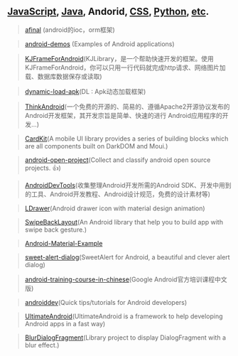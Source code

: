 ## [JavaScript](README.md), [Java](bookmark-java.md), Andorid, [CSS](bookmark-css.md), [Python](bookmark-pyton.md), [etc](bookmark-miscellaneous.md).

>[afinal](https://github.com/yangfuhai/afinal) (android的ioc，orm框架)  

>[android-demos](https://github.com/novoda/android-demos) (Examples of Android applications)  

>[KJFrameForAndroid](https://github.com/kymjs/KJFrameForAndroid)(KJLibrary，是一个帮助快速开发的框架。使用KJFrameForAndroid，你可以只用一行代码就完成http请求、网络图片加载、数据库数据保存或读取)  

>[dynamic-load-apk](https://github.com/singwhatiwanna/dynamic-load-apk)(DL : Apk动态加载框架)  

>[ThinkAndroid](https://github.com/white-cat/ThinkAndroid)(一个免费的开源的、简易的、遵循Apache2开源协议发布的Android开发框架，其开发宗旨是简单、快速的进行 Android应用程序的开发...)  

>[CardKit](https://github.com/douban-f2e/CardKit)(A mobile UI library provides a series of building blocks which are all components built on DarkDOM and Moui.)  

>[android-open-project](https://github.com/Trinea/android-open-project)(Collect and classify android open source projects. :+1:)  

>[AndroidDevTools](https://github.com/inferjay/AndroidDevTools)(收集整理Android开发所需的Android SDK、开发中用到的工具、Android开发教程、Android设计规范，免费的设计素材等)

>[LDrawer](https://github.com/ikimuhendis/LDrawer)(Android drawer icon with material design animation)

>[SwipeBackLayout](https://github.com/Issacw0ng/SwipeBackLayout)(An Android library that help you to build app with swipe back gesture.)

>[Android-Material-Example](https://github.com/saulmm/Android-Material-Example)

>[sweet-alert-dialog](https://github.com/pedant/sweet-alert-dialog)(SweetAlert for Android, a beautiful and clever alert dialog)

>[android-training-course-in-chinese](https://github.com/kesenhoo/android-training-course-in-chinese)(Google Android官方培训课程中文版)

>[androiddev](https://github.com/gabrielemariotti/androiddev)(Quick tips/tutorials for Android developers)

>[UltimateAndroid](https://github.com/cymcsg/UltimateAndroid)(UltimateAndroid is a framework to help developing Android apps in a fast way)

>[BlurDialogFragment](https://github.com/tvbarthel/BlurDialogFragment)(Library project to display DialogFragment with a blur effect.)

